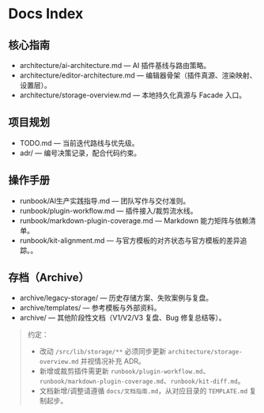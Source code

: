 # Docs Index

## 核心指南

- architecture/ai-architecture.md — AI 插件基线与路由策略。
- architecture/editor-architecture.md — 编辑器骨架（插件真源、渲染映射、设置层）。
- architecture/storage-overview.md — 本地持久化真源与 Facade 入口。

## 项目规划

- TODO.md — 当前迭代路线与优先级。
- adr/ — 编号决策记录，配合代码约束。

## 操作手册

- runbook/AI生产实践指导.md — 团队写作与交付准则。
- runbook/plugin-workflow.md — 插件接入/裁剪流水线。
- runbook/markdown-plugin-coverage.md — Markdown 能力矩阵与依赖清单。
- runbook/kit-alignment.md — 与官方模板的对齐状态与官方模板的差异追踪。。

## 存档（Archive）

- archive/legacy-storage/ — 历史存储方案、失败案例与复盘。
- archive/templates/ — 参考模板与外部资料。
- archive/ — 其他阶段性文档（V1/V2/V3 复盘、Bug 修复总结等）。

> 约定：
>
> - 改动 `/src/lib/storage/**` 必须同步更新 `architecture/storage-overview.md` 并视情况补充 ADR。
> - 新增或裁剪插件需更新 `runbook/plugin-workflow.md`、`runbook/markdown-plugin-coverage.md`、`runbook/kit-diff.md`。
> - 文档新增/调整请遵循 `docs/文档指南.md`，从对应目录的 `TEMPLATE.md` 复制起步。
